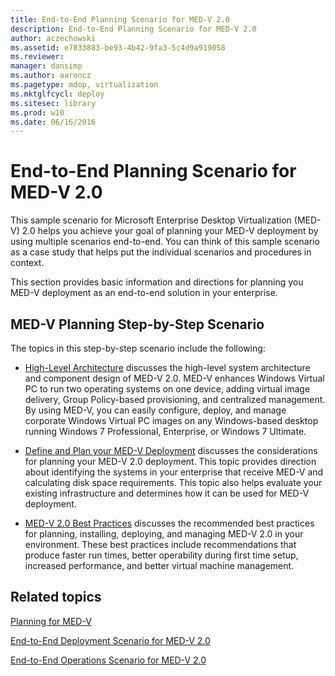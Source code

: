 ```yaml
---
title: End-to-End Planning Scenario for MED-V 2.0
description: End-to-End Planning Scenario for MED-V 2.0
author: aczechowski
ms.assetid: e7833883-be93-4b42-9fa3-5c4d9a919058
ms.reviewer: 
manager: dansimp
ms.author: aaroncz
ms.pagetype: mdop, virtualization
ms.mktglfcycl: deploy
ms.sitesec: library
ms.prod: w10
ms.date: 06/16/2016
---
```



# End-to-End Planning Scenario for MED-V 2.0


This sample scenario for Microsoft Enterprise Desktop Virtualization (MED-V) 2.0 helps you achieve your goal of planning your MED-V deployment by using multiple scenarios end-to-end. You can think of this sample scenario as a case study that helps put the individual scenarios and procedures in context.

This section provides basic information and directions for planning you MED-V deployment as an end-to-end solution in your enterprise.

## MED-V Planning Step-by-Step Scenario


The topics in this step-by-step scenario include the following:

-   [High-Level Architecture](high-level-architecturemedv2.md) discusses the high-level system architecture and component design of MED-V 2.0. MED-V enhances Windows Virtual PC to run two operating systems on one device, adding virtual image delivery, Group Policy-based provisioning, and centralized management. By using MED-V, you can easily configure, deploy, and manage corporate Windows Virtual PC images on any Windows-based desktop running Windows 7 Professional, Enterprise, or Windows 7 Ultimate.

-   [Define and Plan your MED-V Deployment](define-and-plan-your-med-v-deployment.md) discusses the considerations for planning your MED-V 2.0 deployment. This topic provides direction about identifying the systems in your enterprise that receive MED-V and calculating disk space requirements. This topic also helps evaluate your existing infrastructure and determines how it can be used for MED-V deployment.

-   [MED-V 2.0 Best Practices](med-v-20-best-practices.md) discusses the recommended best practices for planning, installing, deploying, and managing MED-V 2.0 in your environment. These best practices include recommendations that produce faster run times, better operability during first time setup, increased performance, and better virtual machine management.

## Related topics


[Planning for MED-V](planning-for-med-v.md)

[End-to-End Deployment Scenario for MED-V 2.0](end-to-end-deployment-scenario-for-med-v-20.md)

[End-to-End Operations Scenario for MED-V 2.0](end-to-end-operations-scenario-for-med-v-20.md)

 

 





